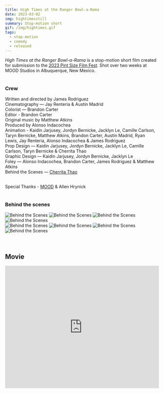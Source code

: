```yaml
---
title: High Times at the Ranger Bowl-a-Rama
date: 2023-03-02
img: hightimesstill
summary: Stop-motion short
gif: /img/hightimes.gif
tags:
  - stop-motion
  - comedy
  - released
---
```


_High Times at the Ranger Bowl-a-Rama_ is a stop-motion short film created for submission to the [2023 Pint Size Film Fest](https://www.pintsizefilmfest.com/voodoo22/contest/details/36465). Shot over two weeks at MOOD Studios in Albuquerque, New Mexico.
</br>
</br>

### Crew

Written and directed by James Rodriguez</br>
Cinematography — Jay Renteria & Austin Madrid</br>
Colorist — Brandon Carter</br>
Editor - Brandon Carter</br>
Original music by Matthew Atkins</br>
Produced by Alonso Indacochea</br>
Animation - Kaidin Jarjusey, Jordyn Bernicke, Jacklyn Le, Camille Carlson, Taryn Bernicke, Matthew Atkins, Brandon Carter, Austin Madrid, Ryan Lewis, Jay Renteria, Alonso Indacochea & James Rodriguez</br>
Prop Design — Kaidin Jarjusey, Jordyn Bernicke, Jacklyn Le, Camille Carlson, Taryn Bernicke & Cherrita Thao</br>
Graphic Design — Kaidin Jarjusey, Jordyn Bernicke, Jacklyn Le</br>
Foley — Alonso Indacochea, Brandon Carter, James Rodriguez & Matthew Atkins</br>
Behind the Scenes — <a href="https://cherritathaosphotography.pic-time.com/portfolio" target="_blank">Cherrita Thao</a></br>
</br>

Special Thanks - <a href="https://allthingsmood.com" target="_blank">MOOD</a> & Allen Hrynick
</br>
</br>


### Behind the scenes

<div class="row g-2">
  <div class="col-lg-6 col-md-12 mb-6 mb-lg-0">
    <img src="/img/high_times_at_the_ranger_bowl-a-rama/high_times1.jpg" class="w-100 shadow-1-strong rounded mb-2" alt="Behind the Scenes">
    <img src="/img/high_times_at_the_ranger_bowl-a-rama/high_times2.jpg" class="w-100 shadow-1-strong rounded mb-2" alt="Behind the Scenes">
    <img src="/img/high_times_at_the_ranger_bowl-a-rama/high_times3.jpg" class="w-100 shadow-1-strong rounded mb-2" alt="Behind the Scenes">
    <img src="/img/high_times_at_the_ranger_bowl-a-rama/high_times4.jpg" class="w-100 shadow-1-strong rounded mb-2" alt="Behind the Scenes">
  </div>
  <div class="col-lg-6 mb-6 mb-lg-0">
    <img src="/img/high_times_at_the_ranger_bowl-a-rama/high_times5.jpg" class="w-100 shadow-1-strong rounded mb-2" alt="Behind the Scenes">
    <img src="/img/high_times_at_the_ranger_bowl-a-rama/high_times6.jpg" class="w-100 shadow-1-strong rounded mb-2" alt="Behind the Scenes">
    <img src="/img/high_times_at_the_ranger_bowl-a-rama/high_times7.jpg" class="w-100 shadow-1-strong rounded mb-2" alt="Behind the Scenes">
    <img src="/img/high_times_at_the_ranger_bowl-a-rama/high_times8.jpg" class="w-100 shadow-1-strong rounded mb-2" alt="Behind the Scenes">
  </div>
</div>
<br><br>

## Movie

<center><iframe width="100%" height="400vh" src="https://www.youtube.com/embed/KTE8uLA8Yw8" title="YouTube video player" frameborder="0" allow="accelerometer; autoplay; clipboard-write; encrypted-media; gyroscope; picture-in-picture" allowfullscreen></iframe></center>
